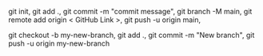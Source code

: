 git init,
git add .,
git commit -m "commit message",
git branch -M main,
git remote add origin < GitHub Link >,
git push -u origin main,


git checkout -b my-new-branch,
git add .,
git commit -m "New branch",
git push -u origin my-new-branch
